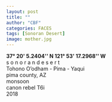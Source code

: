```yaml
---
layout: post
title: ""
author: "CBF"
categories: FACES
tags: [Sonoran Desert]
image: mother.jpg
---
```

**37° 20' 5.2404'' N 121° 53' 17.2968'' W**<br>
s o n o r a n   d e s e r t <br>
Tohono O’odham - Pima - Yaqui <br>
pima county, AZ <br>
monsoon <br>
canon rebel T6i <br>
2018




